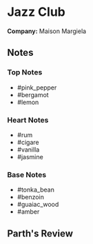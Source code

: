 # Jazz Club

**Company:** Maison Margiela

## Notes

### Top Notes
- #pink_pepper
- #bergamot
- #lemon

### Heart Notes
- #rum
- #cigare
- #vanilla
- #jasmine

### Base Notes
- #tonka_bean
- #benzoin
- #guaiac_wood
- #amber

## Parth's Review

<!-- Add your review here -->
